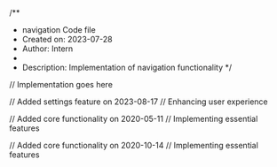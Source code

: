 /**
 * navigation Code file
 * Created on: 2023-07-28
 * Author: Intern
 *
 * Description: Implementation of navigation functionality
 */
 
// Implementation goes here


// Added settings feature on 2023-08-17
// Enhancing user experience

// Added core functionality on 2020-05-11
// Implementing essential features

// Added core functionality on 2020-10-14
// Implementing essential features
